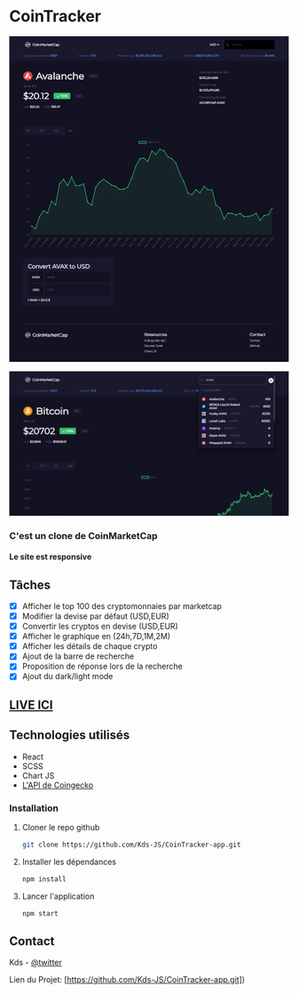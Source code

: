 # CoinTracker

[![crypto App](./src/Asset/home-1.png)](https://twitter.com/kds_JS)

[![crypto App](./src/Asset/home-3.png)](https://twitter.com/kds_JS)

### C'est un clone de CoinMarketCap
#### Le site est responsive

## Tâches
 - [x] Afficher le top 100 des cryptomonnaies par marketcap
 - [x] Modifier la devise par défaut (USD,EUR)
 - [x] Convertir les cryptos en devise (USD,EUR)
 - [x] Afficher le graphique en (24h,7D,1M,2M)
 - [x] Afficher les détails de chaque crypto
 - [x] Ajout de la barre de recherche
 - [x] Proposition de réponse lors de la recherche
 - [x] Ajout du dark/light mode

## [LIVE ICI](https://kds-coin-tracker.vercel.app/)

## Technologies utilisés 
 - React
 - SCSS
 - Chart JS
 - [L'API de Coingecko](https://www.coingecko.com/en/api/documentation)

### Installation

1. Cloner le repo github
   ```sh
   git clone https://github.com/Kds-JS/CoinTracker-app.git
   ```
2. Installer les dépendances
   ```sh
   npm install
   ```
3. Lancer l'application
   ```sh
   npm start
   ```

## Contact

Kds - [@twitter](https://twitter.com/kds_JS) 

Lien du Projet: [https://github.com/Kds-JS/CoinTracker-app.git])
